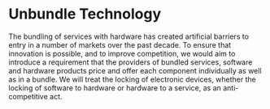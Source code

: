 Unbundle Technology
===================

The bundling of services with hardware has created artificial barriers 
to entry in a number of markets over the past decade. To ensure that 
innovation is possible, and to improve competition, we would aim to 
introduce a requirement that the providers of bundled services, software 
and hardware products price and offer each component individually as 
well as in a bundle. We will treat the locking of electronic devices, 
whether the locking of software to hardware or hardware to a service, as 
an anti-competitive act.